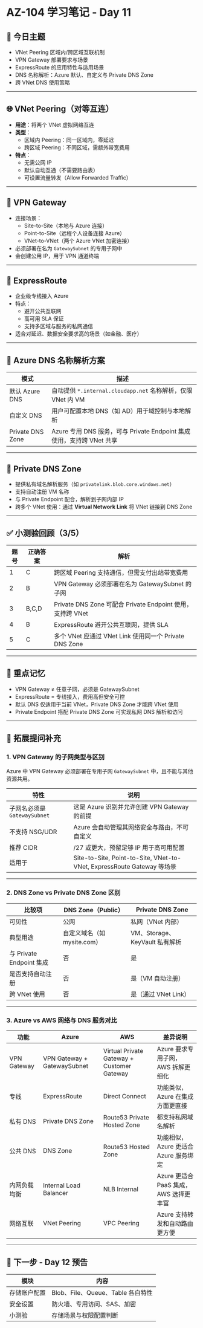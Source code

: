
# AZ-104 学习笔记 - Day 11

## 🎯 今日主题
- VNet Peering 区域内/跨区域互联机制
- VPN Gateway 部署要求与场景
- ExpressRoute 的应用特性与适用场景
- DNS 名称解析：Azure 默认、自定义与 Private DNS Zone
- 跨 VNet DNS 使用策略

---

## 🌐 VNet Peering（对等互连）

- **用途**：将两个 VNet 虚拟网络互连
- **类型**：
  - 区域内 Peering：同一区域内，零延迟
  - 跨区域 Peering：不同区域，需额外带宽费用
- **特点**：
  - 无需公网 IP
  - 默认自动互通（不需要路由表）
  - 可设置流量转发（Allow Forwarded Traffic）

---

## 🔐 VPN Gateway

- 连接场景：
  - Site-to-Site（本地与 Azure 连接）
  - Point-to-Site（远程个人设备连接 Azure）
  - VNet-to-VNet（两个 Azure VNet 加密连接）
- 必须部署在名为 `GatewaySubnet` 的专用子网中
- 会创建公用 IP，用于 VPN 通道终端

---

## 🏢 ExpressRoute

- 企业级专线接入 Azure
- 特点：
  - 避开公共互联网
  - 高可用 SLA 保证
  - 支持多区域与服务的私网通信
- 适合对延迟、数据安全要求高的场景（如金融、医疗）

---

## 📛 Azure DNS 名称解析方案

| 模式 | 描述 |
|------|------|
| 默认 Azure DNS | 自动提供 `*.internal.cloudapp.net` 名称解析，仅限 VNet 内 VM |
| 自定义 DNS | 用户可配置本地 DNS（如 AD）用于域控制与本地解析 |
| Private DNS Zone | Azure 专用 DNS 服务，可与 Private Endpoint 集成使用，支持跨 VNet 共享 |

---

## 🔐 Private DNS Zone

- 提供私有域名解析服务（如 `privatelink.blob.core.windows.net`）
- 支持自动注册 VM 名称
- 与 Private Endpoint 配合，解析到子网内部 IP
- 跨多个 VNet 使用：通过 **Virtual Network Link** 将 VNet 链接到 DNS Zone

---

## ✅ 小测验回顾（3/5）

| 题号 | 正确答案 | 解析 |
|------|-----------|------|
| 1 | C | 跨区域 Peering 支持通信，但需支付出站带宽费用 |
| 2 | B | VPN Gateway 必须部署在名为 GatewaySubnet 的子网 |
| 3 | B,C,D | Private DNS Zone 可配合 Private Endpoint 使用，支持跨 VNet |
| 4 | B | ExpressRoute 避开公共互联网，提供 SLA |
| 5 | C | 多个 VNet 应通过 VNet Link 使用同一个 Private DNS Zone |

---

## 🧠 重点记忆

- VPN Gateway ≠ 任意子网，必须是 GatewaySubnet
- ExpressRoute = 专线接入，费用高但安全可控
- 默认 DNS 仅适用于当前 VNet，Private DNS Zone 才能跨 VNet 使用
- Private Endpoint 搭配 Private DNS Zone 可实现私网 DNS 解析和访问

---

## 📌 拓展提问补充

### 1. VPN Gateway 的子网类型与区别

Azure 中 VPN Gateway 必须部署在专用子网 `GatewaySubnet` 中，且不能与其他资源共用。

| 特性 | 说明 |
|------|------|
| 子网名必须是 `GatewaySubnet` | 这是 Azure 识别并允许创建 VPN Gateway 的前提 |
| 不支持 NSG/UDR | Azure 会自动管理其网络安全与路由，不可自定义 |
| 推荐 CIDR | /27 或更大，预留足够 IP 用于高可用配置 |
| 适用于 | Site-to-Site, Point-to-Site, VNet-to-VNet, ExpressRoute Gateway 等场景 |

---

### 2. DNS Zone vs Private DNS Zone 区别

| 比较项 | DNS Zone（Public） | Private DNS Zone |
|--------|---------------------|------------------|
| 可见性 | 公网 | 私网（VNet 内部） |
| 典型用途 | 自定义域名（如 mysite.com） | VM、Storage、KeyVault 私有解析 |
| 与 Private Endpoint 集成 | 否 | 是 |
| 是否支持自动注册 | 否 | 是（VM 自动注册） |
| 跨 VNet 使用 | 否 | 是（通过 VNet Link） |

---

### 3. Azure vs AWS 网络与 DNS 服务对比

| 功能 | Azure | AWS | 差异说明 |
|------|-------|-----|-----------|
| VPN Gateway | VPN Gateway + GatewaySubnet | Virtual Private Gateway + Customer Gateway | Azure 要求专用子网，AWS 拆解更细化 |
| 专线 | ExpressRoute | Direct Connect | 功能类似，Azure 在集成方面更直接 |
| 私有 DNS | Private DNS Zone | Route53 Private Hosted Zone | 都支持私网域名解析 |
| 公共 DNS | DNS Zone | Route53 Hosted Zone | 功能相似，Azure 更适合 Azure 服务绑定 |
| 内网负载均衡 | Internal Load Balancer | NLB Internal | Azure 更适合 PaaS 集成，AWS 选择更丰富 |
| 网络互联 | VNet Peering | VPC Peering | Azure 支持转发和自动路由更方便 |

---

## 📅 下一步 - Day 12 预告

| 模块 | 内容 |
|------|------|
| 存储账户配置 | Blob、File、Queue、Table 各自特性 |
| 安全设置 | 防火墙、专用访问、SAS、加密 |
| 小测验 | 存储场景与权限配置判断 |
